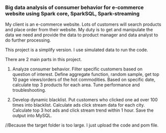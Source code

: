 ### Big data analysis of consumer behavior for e-commerce website using Spark core, SparkSQL, Spark-streaming

My client is an e-commerce website. Lots of customers will search products and place order from their website. My duty is to get and manipulate the data we need and provide the data to product manager and data analyst to do further processing.

This project is a simplify version. I use simulated data to run the code.

There are 2 main parts in this project.

1. Analyze consumer behavior. Filter specific customers based on question of interest. Define aggregate function, random sample, get top 10 page views/orders of the hot commodities. Based on specific date, calculate top 3 products for each area. Tune performance and troubleshooting.

2. Develop dynamic blacklist. Put customers who clicked one ad over 100 times into blacklist. Calculate ads click stream data for each city. Calculate top 3 hot ads and click stream trend within 1 hour. Save the output into MySQL.

//Because the target folder is too large. I just upload the code and pom file.
